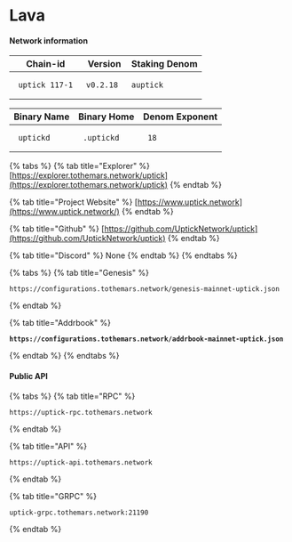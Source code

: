 # Lava

#### Network information

| Chain-id                                | Version                           | Staking Denom                    |
| --------------------------------------- | --------------------------------- | -------------------------------- |
| <pre><code> uptick_117-1  </code></pre> | <pre><code>v0.2.18  </code></pre> | <pre><code>auptick </code></pre> |

| Binary Name                       | Binary Home                        | Denom Exponent               |
| --------------------------------- | ---------------------------------- | ---------------------------- |
| <pre><code> uptickd </code></pre> | <pre><code> .uptickd </code></pre> | <pre><code> 18 </code></pre> |

{% tabs %}
{% tab title="Explorer" %}
[https://explorer.tothemars.network/uptick](https://explorer.tothemars.network/uptick)
{% endtab %}

{% tab title="Project Website" %}
[https://www.uptick.network](https://www.uptick.network/)
{% endtab %}

{% tab title="Github" %}
[https://github.com/UptickNetwork/uptick](https://github.com/UptickNetwork/uptick)
{% endtab %}

{% tab title="Discord" %}
None
{% endtab %}
{% endtabs %}

{% tabs %}
{% tab title="Genesis" %}
```
https://configurations.tothemars.network/genesis-mainnet-uptick.json
```
{% endtab %}

{% tab title="Addrbook" %}
<pre><code><strong>https://configurations.tothemars.network/addrbook-mainnet-uptick.json
</strong></code></pre>
{% endtab %}
{% endtabs %}

#### Public API

{% tabs %}
{% tab title="RPC" %}
```
https://uptick-rpc.tothemars.network
```
{% endtab %}

{% tab title="API" %}
```
https://uptick-api.tothemars.network
```
{% endtab %}

{% tab title="GRPC" %}
```
uptick-grpc.tothemars.network:21190
```
{% endtab %}
